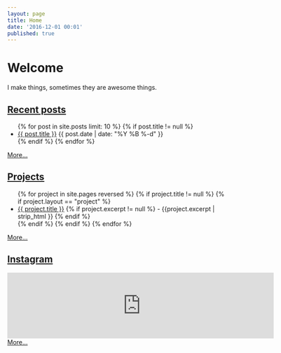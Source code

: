 ```yaml
---
layout: page
title: Home
date: '2016-12-01 00:01'
published: true
---
```


# Welcome
I make things, sometimes they are awesome things.

## <i class="fa fa-file" aria-hidden="true"></i> [Recent posts](/archive)

<ul>
{% for post in site.posts limit: 10 %}
 {% if post.title != null %}
 <li><a href="{{ post.url }}">{{ post.title }}</a> {{ post.date | date: "%Y %B %-d" }}</li>
 {% endif %}
{% endfor %}
</ul>
<a href="/archive">More...</a>

## <i class="fa fa-cubes" aria-hidden="true"></i> [Projects](/projects)

<ul>
{% for project in site.pages reversed %}
 {% if project.title != null %}
  {% if project.layout == "project" %}
   <li><a href="{{ project.url }}">{{ project.title }}</a>
   {% if project.excerpt != null %}
   - {{project.excerpt | strip_html }}
   {% endif %}
   </li>
  {% endif %}
 {% endif %}
{% endfor %}
</ul>
<a href="/projects">More...</a>

## <i class="fa fa-instagram"></i> [Instagram](https://instagram.com/funvill)

<!-- SnapWidget -->
<script src="https://snapwidget.com/js/snapwidget.js"></script>
<iframe src="https://snapwidget.com/embed/189896" class="snapwidget-widget" allowTransparency="true" frameborder="0" scrolling="no" style="border:none; overflow:hidden; width:38rem; "></iframe>
<a href='https://instagram.com/funvill'>More...</a>
